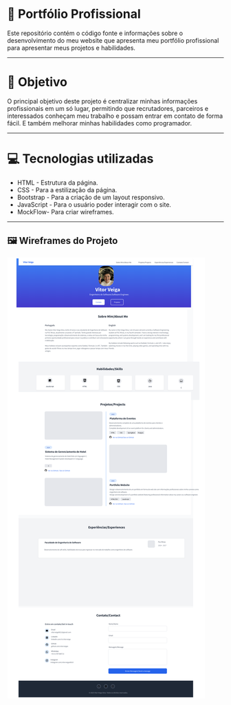 # 📌 Portfólio Profissional
Este repositório contém o código fonte e informações sobre o desenvolvimento do meu website que apresenta meu portfólio profissional para apresentar meus projetos e habilidades.

---

# 🚀 Objetivo
O principal objetivo deste projeto é centralizar minhas informações profissionais em um só lugar, permitindo que recrutadores, parceiros e interessados conheçam meu trabalho e possam entrar em contato de forma fácil. E também melhorar minhas habilidades como programador.

---

# 💻 Tecnologias utilizadas

- HTML - Estrutura da página.
- CSS - Para a estilização da página.
- Bootstrap - Para a criação de um layout responsivo.
- JavaScript - Para o usuário poder interagir com o site.
- MockFlow- Para criar wireframes.

---

## 🖼️ Wireframes do Projeto

![Wireframe da página](Imagens/Wireframe-Page%201%20(1).png)

